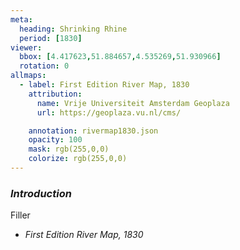 ```yaml
---
meta:
  heading: Shrinking Rhine
  period: [1830]
viewer:
  bbox: [4.417623,51.884657,4.535269,51.930966]
  rotation: 0
allmaps:
  - label: First Edition River Map, 1830
    attribution:
      name: Vrije Universiteit Amsterdam Geoplaza
      url: https://geoplaza.vu.nl/cms/

    annotation: rivermap1830.json
    opacity: 100
    mask: rgb(255,0,0)
    colorize: rgb(255,0,0)
---
```

### _Introduction_

Filler

- _First Edition River Map, 1830_
